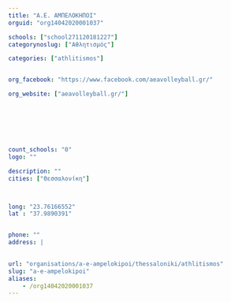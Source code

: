 ```yaml
---
title: "Α.Ε. ΑΜΠΕΛΟΚΗΠΟΙ"
orguid: "org14042020001037"

schools: ["school271120181227"]
categorynoslug: ["Αθλητισμός"]

categories: ["athlitismos"]


org_facebook: "https://www.facebook.com/aeavolleyball.gr/"

org_website: ["aeavolleyball.gr/"]







count_schools: "0"
logo: ""

description: ""
cities: ["Θεσσαλονίκη"]



long: "23.76166552"
lat : "37.9890391"


phone: ""
address: |
    

url: "organisations/a-e-ampelokipoi/thessaloniki/athlitismos"
slug: "a-e-ampelokipoi"
aliases:
    - /org14042020001037
---
```



